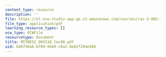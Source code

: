 ```yaml
---
content_type: resource
description: ''
file: https://ol-ocw-studio-app-qa.s3.amazonaws.com/courses/res-2-002-finite-element-procedures-for-solids-and-structures-spring-2010/b48758a6bf099de0c8a28e62f294e368_MITRES2_002S10_lec08.pdf
file_type: application/pdf
learning_resource_types: []
ocw_type: OCWFile
resourcetype: Document
title: MITRES2_002S10_lec08.pdf
uid: b48758a6-bf09-9de0-c8a2-8e62f294e368
---
```

